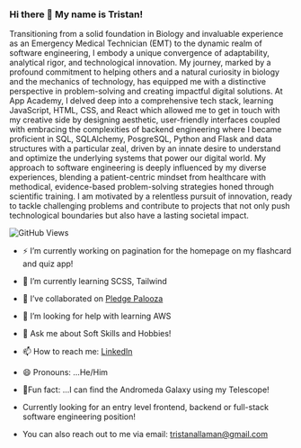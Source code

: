 ### Hi there 👋 My name is Tristan!
  
Transitioning from a solid foundation in Biology and invaluable experience as an Emergency Medical Technician (EMT) to the dynamic realm of software engineering, I embody a unique convergence of adaptability, analytical rigor, and technological innovation. My journey, marked by a profound commitment to helping others and a natural curiosity in biology and the mechanics of technology, has equipped me with a distinctive perspective in problem-solving and creating impactful digital solutions. At App Academy, I delved deep into a comprehensive tech stack, learning JavaScript, HTML, CSS, and React which allowed me to get in touch with my creative side by designing aesthetic, user-friendly interfaces coupled with embracing the complexities of backend engineering where I became proficient in SQL, SQLAlchemy, PosgreSQL, Python and Flask and data structures with a particular zeal, driven by an innate desire to understand and optimize the underlying systems that power our digital world. My approach to software engineering is deeply influenced by my diverse experiences, blending a patient-centric mindset from healthcare with methodical, evidence-based problem-solving strategies honed through scientific training. I am motivated by a relentless pursuit of innovation, ready to tackle challenging problems and contribute to projects that not only push technological boundaries but also have a lasting societal impact.

  ![GitHub Views](https://komarev.com/ghpvc/?username=Tristanleif1&color=FAC151)


- ⚡ I’m currently working on pagination for the homepage on my flashcard and quiz app!
- 🌱 I’m currently learning SCSS, Tailwind
- 👯 I’ve collaborated on [Pledge Palooza](https://pledgepalooza.onrender.com/)
- 🤔 I’m looking for help with learning AWS
- 💬 Ask me about Soft Skills and Hobbies!
- 📫 How to reach me: [LinkedIn](https://www.linkedin.com/in/tristan-allaman-a18206232/)
- 😄 Pronouns: ...He/Him
- 🔭Fun fact: ...I can find the Andromeda Galaxy using my Telescope!
- Currently looking for an entry level frontend, backend or full-stack software engineering position!

- You can also reach out to me via email: tristanallaman@gmail.com


